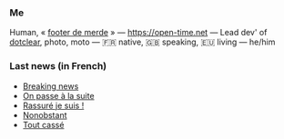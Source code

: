 ### Me

Human, « [footer de merde](https://open-time.net/post/2013/07/17/La-veritable-histoire-du-Footer-de-merde-) » — https://open-time.net — Lead dev' of [dotclear](https://git.dotclear.org/dev/dotclear), photo, moto — 🇫🇷 native, 🇬🇧 speaking, 🇪🇺 living — he/him

### Last news (in French)

<!-- BLOG-POST-LIST:START -->
- [Breaking news](https://open-time.net/post/2022/08/14/Breaking-news)
- [On passe à la suite](https://open-time.net/post/2022/08/13/On-passe-a-la-suite)
- [Rassuré je suis !](https://open-time.net/post/2022/08/12/Rassure-je-suis-)
- [Nonobstant](https://open-time.net/post/2022/08/11/Nonobstant)
- [Tout cassé](https://open-time.net/post/2022/08/10/Tout-casse)
<!-- BLOG-POST-LIST:END -->
